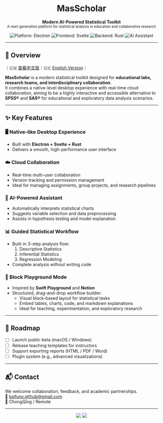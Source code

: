 <h1 align="center">MasScholar</h1>
<p align="center">
  <b>Modern AI-Powered Statistical Toolkit</b><br>
  <sub>A next-generation platform for statistical analysis in education and collaborative research</sub>
</p>

<p align="center">
  <img src="https://img.shields.io/badge/platform-electron-lightgrey?logo=electron" alt="Platform: Electron" />
  <img src="https://img.shields.io/badge/frontend-svelte-orange?logo=svelte" alt="Frontend: Svelte" />
  <img src="https://img.shields.io/badge/backend-rust-blue?logo=rust" alt="Backend: Rust" />
  <img src="https://img.shields.io/badge/AI-integrated-purple?logo=OpenAI" alt="AI Assistant" />
</p>

---

## 📌 Overview

｜🇨🇳 [查看中文版](./README.md)｜🇺🇸 [English Version](./README.en.md)｜

**MasScholar** is a modern statistical toolkit designed for **educational labs, research teams, and interdisciplinary collaboration**.  
It combines a native-level desktop experience with real-time cloud collaboration, aiming to be a highly interactive and accessible alternative to **SPSS®** and **SAS®** for educational and exploratory data analysis scenarios.

---

## ✨ Key Features

### 🖥️ Native-like Desktop Experience
- Built with **Electron + Svelte + Rust**
- Delivers a smooth, high-performance user interface

### ☁️ Cloud Collaboration
- Real-time multi-user collaboration
- Version tracking and permission management
- Ideal for managing assignments, group projects, and research pipelines

### 🤖 AI-Powered Assistant
- Automatically interprets statistical charts
- Suggests variable selection and data preprocessing
- Assists in hypothesis testing and model explanation

### 📊 Guided Statistical Workflow
- Built-in 3-step analysis flow:
  1. Descriptive Statistics  
  2. Inferential Statistics  
  3. Regression Modeling
- Complete analysis without writing code

### 🧩 Block Playground Mode
- Inspired by **Swift Playground** and **Notion**
- Structured, drag-and-drop workflow builder:
  - Visual block-based layout for statistical tasks
  - Embed tables, charts, code, and markdown explanations
  - Ideal for teaching, experimentation, and exploratory research

---

## 🚀 Roadmap

- [ ] Launch public beta (macOS / Windows)
- [ ] Release teaching templates for instructors
- [ ] Support exporting reports (HTML / PDF / Word)
- [ ] Plugin system (e.g., advanced visualizations)

---

## 📬 Contact

We welcome collaboration, feedback, and academic partnerships.  
📧 kaifuny.github@gmail.com  
📍 ChongQing / Remote

---

<p align="center">
  <img src="https://img.shields.io/github/stars/your-org/MasScholar?style=social" />
  <img src="https://img.shields.io/github/forks/your-org/MasScholar?style=social" />
</p>
